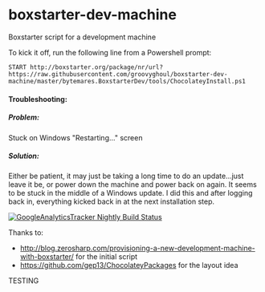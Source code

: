 # boxstarter-dev-machine
Boxstarter script for a development machine

To kick it off, run the following line from a Powershell prompt:

```
START http://boxstarter.org/package/nr/url?https://raw.githubusercontent.com/groovyghoul/boxstarter-dev-machine/master/bytemares.BoxstarterDev/tools/ChocolateyInstall.ps1
```

#### Troubleshooting:

##### Problem:
Stuck on Windows "Restarting..." screen
##### Solution:
Either be patient, it may just be taking a long time to do an update...just leave it be, or power down the machine and power back on again. It seems to be stuck in the middle of a Windows update. I did this and after logging back in, everything kicked back in at the next installation step.

[![GoogleAnalyticsTracker Nightly Build Status](https://www.myget.org/BuildSource/Badge/bytemares-boxstarter?identifier=1f0ae702-f4ce-4616-b096-9a173ff58a0d)](https://www.myget.org/gallery/googleanalyticstracker)

Thanks to:

- http://blog.zerosharp.com/provisioning-a-new-development-machine-with-boxstarter/ for the initial script
- https://github.com/gep13/ChocolateyPackages for the layout idea

TESTING
